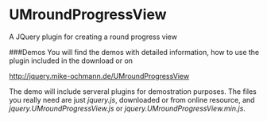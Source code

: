 UMroundProgressView
===================

A JQuery plugin for creating a round progress view

###Demos
You will find the demos with detailed information, how to use the plugin included in the download or on

http://jquery.mike-ochmann.de/UMroundProgressView

The demo will include serveral plugins for demostration purposes. The files you really need are just _jquery.js_,
downloaded or from online resource, and _jquery.UMroundProgressView.js_ or _jquery.UMroundProgressView.min.js_.
